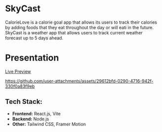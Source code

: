 # SkyCast

CalorieLove is a calorie goal app that allows its users to track their calories by adding foods that they eat throughout the day or will eati in the future.
SkyCast is a weather app that allows users to track current weather forecast up to 5 days ahead.

# Presentation
[Live Preview](https://sky-cast-tan.vercel.app/)

https://github.com/user-attachments/assets/29612bfd-0290-4716-942f-330f0a83f9eb


## Tech Stack:

- **Frontend:** React.js, Vite
- **Backend:** Node.js
- **Other:** Tailwind CSS, Framer Motion
